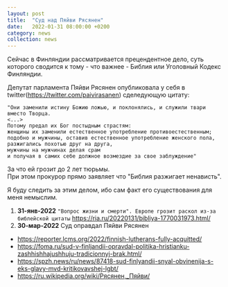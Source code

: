 ```yaml
---
layout: post
title:  "Суд над Пяйви Рясянен"
date:   2022-01-31 08:00:00 +0200
category: news
collection: news
---
```


Сейчас в Финляндии рассматривается прецендентное дело, суть которого сводится к тому - что важнее - Библия или Уголовный Кодекс Финляндии.

Депутат парламента Пяйви Рясянен опубликовала у себя в twitter(https://twitter.com/paivirasanen) сделедующую цитату:
```
"Они заменили истину Божию ложью, и поклонялись, и служили твари вместо Творца. 
<...>
Потому предал их Бог постыдным страстям: 
женщины их заменили естественное употребление противоестественным; 
подобно и мужчины, оставив естественное употребление женского пола, 
разжигались похотью друг на друга, 
мужчины на мужчинах делая срам 
и получая в самих себе должное возмездие за свое заблуждение" 
```
За что ей грозит до 2 лет тюрьмы.  
При этом прокурор прямо заявляет что "Библия разжигает ненависть".

Я буду следить за этим делом, ибо сам факт его существования для меня немыслим.

1. **31-янв-2022** `"Вопрос жизни и смерти". Европе грозит раскол из-за библейской цитаты` <https://ria.ru/20220131/bibliya-1770031973.html/>
2. **30-мар-2022** Суд оправдал Пяйви Рясянен
* <https://reporter.lcms.org/2022/finnish-lutherans-fully-acquitted/>
* <https://foma.ru/sud-v-finljandii-opravdal-politika-hristianku-zashhishhajushhuju-tradicionnyj-brak.html/>
* <https://spzh.news/ru/news/87418-sud-finlyandii-snyal-obvinenija-s-eks-glavy-mvd-kritikovavshej-lgbt/>
* <https://ru.wikipedia.org/wiki/Рясянен,_Пяйви/>
